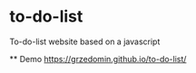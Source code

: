 # to-do-list
To-do-list website based on a javascript

** Demo
https://grzedomin.github.io/to-do-list/
